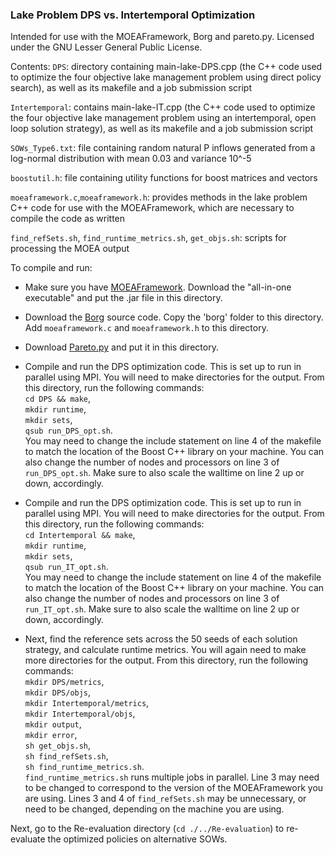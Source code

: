 ### Lake Problem DPS vs. Intertemporal Optimization

Intended for use with the MOEAFramework, Borg and pareto.py. Licensed under the GNU Lesser General Public License.

Contents:
`DPS`: directory containing main-lake-DPS.cpp (the C++ code used to optimize the four objective lake management problem using direct policy search), as well as its makefile and a job submission script

`Intertemporal`: contains main-lake-IT.cpp (the C++ code used to optimize the four objective lake management problem using an intertemporal, open loop solution strategy), as well as its makefile and a job submission script

`SOWs_Type6.txt`: file containing random natural P inflows generated from a log-normal distribution with mean 0.03 and variance 10^-5

`boostutil.h`: file containing utility functions for boost matrices and vectors

`moeaframework.c`,`moeaframework.h`: provides methods in the lake problem C++ code for use with the MOEAFramework, which are necessary to compile the code as written

`find_refSets.sh`, `find_runtime_metrics.sh`, `get_objs.sh`: scripts for processing the MOEA output

To compile and run:
* Make sure you have [MOEAFramework](http://www.moeaframework.org). Download the "all-in-one executable" and put the .jar file in this directory.

* Download the [Borg](http://borgmoea.org/) source code.  Copy the 'borg' folder to this directory. Add `moeaframework.c` and `moeaframework.h` to this directory.

* Download [Pareto.py](https://github.com/matthewjwoodruff/pareto.py) and put it in this directory.

* Compile and run the DPS optimization code. This is set up to run in parallel using MPI. You will need to make directories for the output. From this directory, run the following commands:   
`cd DPS && make`,   
`mkdir runtime`,   
`mkdir sets`,   
`qsub run_DPS_opt.sh`.   
You may need to change the include statement on line 4 of the makefile to match the location of the Boost C++ library on your machine. You can also change the number of nodes and processors on line 3 of `run_DPS_opt.sh`. Make sure to also scale the walltime on line 2 up or down, accordingly.

* Compile and run the DPS optimization code. This is set up to run in parallel using MPI. You will need to make directories for the output. From this directory, run the following commands:   
`cd Intertemporal && make`,   
`mkdir runtime`,   
`mkdir sets`,   
`qsub run_IT_opt.sh`.   
You may need to change the include statement on line 4 of the makefile to match the location of the Boost C++ library on your machine. You can also change the number of nodes and processors on line 3 of `run_IT_opt.sh`. Make sure to also scale the walltime on line 2 up or down, accordingly.

* Next, find the reference sets across the 50 seeds of each solution strategy, and calculate runtime metrics. You will again need to make more directories for the output. From this directory, run the following commands:   
`mkdir DPS/metrics`,   
`mkdir DPS/objs`,   
`mkdir Intertemporal/metrics`,   
`mkdir Intertemporal/objs`,   
`mkdir output`,   
`mkdir error`,   
`sh get_objs.sh`,   
`sh find_refSets.sh`,   
`sh find_runtime_metrics.sh`.   
`find_runtime_metrics.sh` runs multiple jobs in parallel. Line 3 may need to be changed to correspond to the version of the MOEAFramework you are using. Lines 3 and 4 of `find_refSets.sh` may be unnecessary, or need to be changed, depending on the machine you are using.

Next, go to the Re-evaluation directory (`cd ./../Re-evaluation`) to re-evaluate the optimized policies on alternative SOWs.
